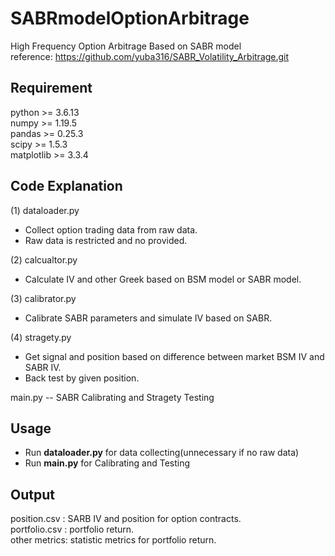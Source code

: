 # SABRmodelOptionArbitrage
High Frequency Option Arbitrage Based on SABR model  
reference: https://github.com/yuba316/SABR_Volatility_Arbitrage.git

## Requirement
python >= 3.6.13  
numpy >= 1.19.5  
pandas >= 0.25.3  
scipy >= 1.5.3  
matplotlib >= 3.3.4  


## Code Explanation

(1) dataloader.py  
 - Collect option trading data from raw data.
 - Raw data is restricted and no provided.

(2) calcualtor.py   
 - Calculate IV and other Greek based on BSM model or SABR model.

(3) calibrator.py   
 - Calibrate SABR parameters and simulate IV based on SABR.

(4) stragety.py   
 - Get signal and position based on difference between market BSM IV and SABR IV.
 - Back test by given position.

main.py -- SABR Calibrating and Stragety Testing  

## Usage
- Run **dataloader.py** for data collecting(unnecessary if no raw data)   
- Run **main.py** for Calibrating and Testing

## Output
position.csv : SARB IV and position for option contracts.   
portfolio.csv : portfolio return.  
other metrics: statistic metrics for portfolio return.  
